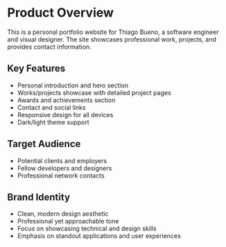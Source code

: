 # Product Overview

This is a personal portfolio website for Thiago Bueno, a software engineer and visual designer. The site showcases professional work, projects, and provides contact information.

## Key Features

- Personal introduction and hero section
- Works/projects showcase with detailed project pages
- Awards and achievements section
- Contact and social links
- Responsive design for all devices
- Dark/light theme support

## Target Audience

- Potential clients and employers
- Fellow developers and designers
- Professional network contacts

## Brand Identity

- Clean, modern design aesthetic
- Professional yet approachable tone
- Focus on showcasing technical and design skills
- Emphasis on standout applications and user experiences
